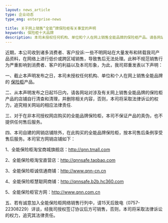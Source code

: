 ```yaml
---
layout: news_article
type: 企业动态
type_eng: enterprise-news

title: 关于网上销售“全能”牌保险柜有关事宜的声明
keywords: 保险柜十大品牌
description: 本司未授权任何机构、单位和个人在网上销售全能品牌的保险柜产品。请各网站对涉及有关网上销售全能品牌的保险柜产品的店铺自行清查和清理。
---
```

近期，本公司收到诸多消费者、客户投诉:一些不明网站在大量发布和转载我司产品资料，在网络上进行低价或跨区域销售，导致售后无法处理。此种不规范销售行为严重影响到消费者、客户的利益以及本司形象，为此，我司郑重发表以下声明：

一、截止本声明发布之日，本司未授权任何机构、单位和个人在网上销售全能品牌的 [保险柜](http://www.qnn.com.cn/)产品。

二、从本声明发布之日起15日内，请各网站对涉及有关网上销售全能品牌的保险柜产品的店铺自行清查和清理，并删除相关内容，否则，本司将采取法律诉讼的权力，追究相关网站的相应法律责任.

三、对于在非本司授权网店购买的全能品牌保险柜，本司不保证产品的真伪，也不提供任何售后服务。

四、本司自建的网销店铺除外，在此购买的全能品牌保险柜，按本司售后条例享受售后服务。本司官方网销店铺如下：

1、全能保险柜淘宝商城旗舰店：http://qnn.tmall.com

2、全能保险柜淘宝直营店：http://qnnsafe.taobao.com

3、全能保险柜诚信通商铺：http://www.qnn-cn.cn

4、全能保险柜慧聪网商铺：http://qnnsafe.b2b.hc360.com

5、全能保险柜官方网：http://www.qnn.com.cn

五、若有诚意加入全能保险柜网络销售行列中，请15天后致电（0757-22308229）详谈，经我司授权签订协议后方可销售，否则，本司将采取法律诉讼的权力，追究其法律责任。
